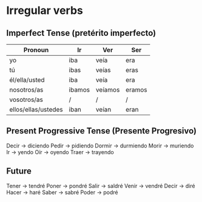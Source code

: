 # Irregular verbs

## Imperfect Tense (pretérito imperfecto)

| Pronoun             | Ir     | Ver     | Ser    |
| ------------------- | ------ | ------- | ------ |
| yo                  | iba    | veía    | era    |
| tú                  | ibas   | veías   | eras   |
| él/ella/usted       | iba    | veía    | era    |
| nosotros/as         | ibamos | veíamos | eramos |
| vosotros/as         | /      | /       | /      |
| ellos/ellas/ustedes | iban   | veían   | eran   |

## Present Progressive Tense (Presente Progresivo)

Decir -> diciendo
Pedir -> pidiendo
Dormir -> durmiendo
Morir -> muriendo
Ir -> yendo
Oír -> oyendo
Traer -> trayendo

## Future

Tener -> tendré
Poner -> pondré
Salir -> saldré 
Venir -> vendré 
Decir -> diré 
Hacer -> haré 
Saber -> sabré 
Poder -> podré 